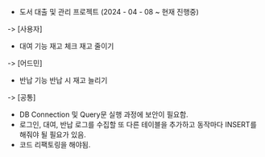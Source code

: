 - 도서 대출 및 관리 프로젝트 (2024 - 04 - 08 ~ 현재 진행중)

-> [사용자]
- 대여 기능
재고 체크
재고 줄이기


-> [어드민]
- 반납 기능
반납 시 재고 늘리기

-> [공통]
- DB Connection 및 Query문 실행 과정에 보안이 필요함.
- 로그인, 대여, 반납 로그를 수집할 또 다른 테이블을 추가하고 동작마다 INSERT를 해줘야 될 필요가 있음.
- 코드 리팩토링을 해야됨.
